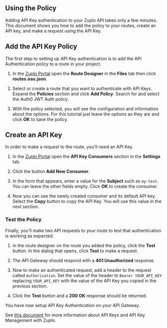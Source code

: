 ## Using the Policy

Adding API Key authentication to your Zuplo API takes only a few minutes. This
document shows you how to add the policy to your routes, create an API key, and
make a request using the API Key.

## Add the API Key Policy

The first step to setting up API Key authentication is to add the API
Authentication policy to a route in your project.

1. In the [Zuplo Portal](https://portal.zuplo.com) open the **Route Designer**
   in the <CodeEditorTabIcon /> **Files** tab then click **routes.oas.json**.

2. Select or create a route that you want to authenticate with API Keys. Expand
   the **Policies** section and click **Add Policy**. Search for and select the
   Auth0 JWT Auth policy.

   <Screenshot src="https://cdn.zuplo.com/assets/1a35f4e6-9309-4f22-89da-2e2c25e68403.png" />

3. With the policy selected, you will see the configuration and information
   about the options. For this tutorial just leave the options as they are and
   click **OK** to save the policy.

   <Screenshot src="https://cdn.zuplo.com/assets/736fad78-37c8-4f12-9e58-8e697a14284c.png" />

## Create an API Key

In order to make a request to the route, you'll need an API Key.

1. In the [Zuplo Portal](https://portal.zuplo.com) open the **API Key
   Consumers** section in the <SettingsTabIcon /> **Settings** tab.

2. Click the button **Add New Consumer**.

3. In the form that appears, enter a value for the **Subject** such as
   `my-test`. You can leave the other fields empty. Click **OK** to create the
   consumer.

  <Screenshot src="https://cdn.zuplo.com/assets/68b4571d-fcbc-4c92-977f-7612cd0cfb32.png" maxWidth="60%" />

4. Now you can see the newly created consumer and its default API key. Select
   the <CopyIcon /> **Copy** button to copy the API Key. You will use this value
   in the next section.

  <Screenshot src="https://cdn.zuplo.com/assets/98a3d62f-1b61-4f41-8bac-665e0b02309e.png" maxWidth="80%" />

### Test the Policy

Finally, you'll make two API requests to your route to test that authentication
is working as expected.

1. In the route designer on the route you added the policy, click the **Test**
   button. In the dialog that opens, click **Test** to make a request.

2. The API Gateway should respond with a **401 Unauthorized** response.

  <Screenshot src="https://cdn.zuplo.com/assets/626e10a2-2350-439a-9081-1ccf1fe90cad.png" maxWidth="60%" />

3. Now to make an authenticated request, add a header to the request called
   `Authorization`. Set the value of the header to `Bearer YOUR_API_KEY`
   replacing `YOUR_API_KEY` with the value of the API Key you copied in the
   previous section.

  <Screenshot src="https://cdn.zuplo.com/assets/11a3f88a-8613-43c9-9429-4c82e1f1ab4d.png" maxWidth="80%" />

4. Click the **Test** button and a **200 OK** response should be returned.

  <Screenshot src="https://cdn.zuplo.com/assets/8182f932-8db6-4456-842f-f65158b174c0.png" maxWidth="60%" />

You have now setup API Key Authentication on your API Gateway.

See [this document](/docs/articles/api-key-management) for more information
about API Keys and API Key Management with Zuplo.
